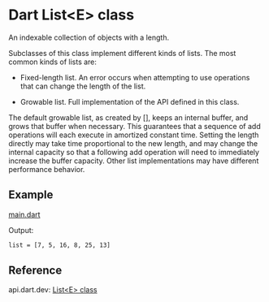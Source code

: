 # Dart List\<E> class
An indexable collection of objects with a length.

Subclasses of this class implement different kinds of lists. The most common kinds of lists are:

* Fixed-length list. An error occurs when attempting to use operations that can change the length of the list.

* Growable list. Full implementation of the API defined in this class.

The default growable list, as created by [], keeps an internal buffer, and grows that buffer when necessary. This guarantees that a sequence of add operations will each execute in amortized constant time. Setting the length directly may take time proportional to the new length, and may change the internal capacity so that a following add operation will need to immediately increase the buffer capacity. Other list implementations may have different performance behavior.

## Example
[main.dart](main.dart)

Output:

```bash
list = [7, 5, 16, 8, 25, 13]
```

## Reference
api.dart.dev: [List\<E> class](https://api.dart.dev/stable/2.13.4/dart-core/List-class.html)